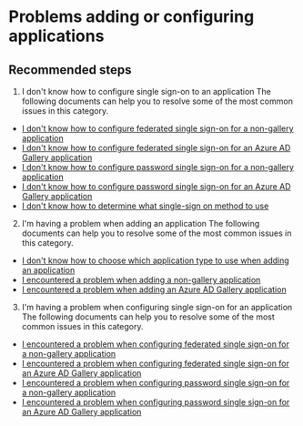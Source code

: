 <properties
  pageTitle="Problems adding or configuring applications"
  description="Problems adding or configuring applications"
  service="microsoft.aad"
  resource="Microsoft_AAD_IAM"
  authors="asteen"
  selfHelpType="resource"
  supportTopicIds="32570259"
  productPesIds="14785"
  cloudEnvironments="public"
  resourceTags="enterpriseapps_overview, enterpriseapps_singleapp"
  displayOrder="107"
 />

# Problems adding or configuring applications

## **Recommended steps**

1. I don't know how to configure single sign-on to an application
  The following documents can help you to resolve some of the most common issues in this category.
  * [I don't know how to configure federated single sign-on for a non-gallery application](https://docs.microsoft.com/azure/active-directory/application-config-sso-how-to-configure-federated-sso-non-gallery/?WT.mc_id=UI_AAD_Enterprise_Apps_SupportOrTroubleshooting)
  * [I don't know how to configure federated single sign-on for an Azure AD Gallery application](https://docs.microsoft.com/azure/active-directory/application-config-sso-how-to-configure-federated-sso-gallery/?WT.mc_id=UI_AAD_Enterprise_Apps_SupportOrTroubleshooting)
  * [I don't know how to configure password single sign-on for a non-gallery application](https://docs.microsoft.com/azure/active-directory/application-config-sso-how-to-configure-password-sso-non-gallery/?WT.mc_id=UI_AAD_Enterprise_Apps_SupportOrTroubleshooting)
  * [I don't know how to configure password single sign-on for an Azure AD Gallery application](https://docs.microsoft.com/azure/active-directory/application-config-sso-how-to-configure-password-sso-gallery/?WT.mc_id=UI_AAD_Enterprise_Apps_SupportOrTroubleshooting)
  * [I don't know how to determine what single-sign on method to use](https://docs.microsoft.com/azure/active-directory/application-config-sso-how-to-choose-sign-on-method/?WT.mc_id=UI_AAD_Enterprise_Apps_SupportOrTroubleshooting)

2. I'm having a problem when adding an application
  The following documents can help you to resolve some of the most common issues in this category.
  * [I don't know how to choose which application type to use when adding an application](https://docs.microsoft.com/azure/active-directory/application-config-add-app-problem-how-to-choose-application-type/?WT.mc_id=UI_AAD_Enterprise_Apps_SupportOrTroubleshooting)
  * [I encountered a problem when adding a non-gallery application](https://docs.microsoft.com/azure/active-directory/application-config-add-app-problem-problem-adding-non-gallery-app/?WT.mc_id=UI_AAD_Enterprise_Apps_SupportOrTroubleshooting)
  * [I encountered a problem when adding an Azure AD Gallery application](https://docs.microsoft.com/azure/active-directory/application-config-add-app-problem-problem-adding-gallery-app/?WT.mc_id=UI_AAD_Enterprise_Apps_SupportOrTroubleshooting)

3. I'm having a problem when configuring single sign-on for an application
  The following documents can help you to resolve some of the most common issues in this category.
  * [I encountered a problem when configuring federated single sign-on for a non-gallery application](https://docs.microsoft.com/azure/active-directory/application-config-sso-problem-configure-federated-sso-non-gallery/?WT.mc_id=UI_AAD_Enterprise_Apps_SupportOrTroubleshooting)
  * [I encountered a problem when configuring federated single sign-on for an Azure AD Gallery application](https://docs.microsoft.com/azure/active-directory/application-config-sso-problem-configure-federated-sso-gallery/?WT.mc_id=UI_AAD_Enterprise_Apps_SupportOrTroubleshooting)
  * [I encountered a problem when configuring password single sign-on for a non-gallery application](https://docs.microsoft.com/azure/active-directory/application-config-sso-problem-configure-password-sso-non-gallery/?WT.mc_id=UI_AAD_Enterprise_Apps_SupportOrTroubleshooting)
  * [I encountered a problem when configuring password single sign-on for an Azure AD Gallery application](https://docs.microsoft.com/azure/active-directory/application-config-sso-problem-configure-password-sso-gallery/?WT.mc_id=UI_AAD_Enterprise_Apps_SupportOrTroubleshooting)
